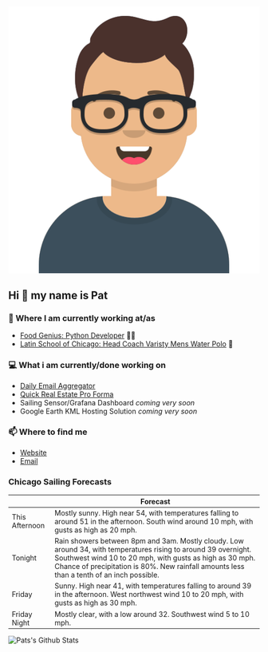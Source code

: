 [![Social banner for p-j-falconer](https://raw.githubusercontent.com/P-J-FALCONER/P-J-FALCONER/master/assets/avataaars.svg)](https://patfalconer.com/)
## Hi :wave: my name is Pat

### 💼 Where I am currently working at/as
- [Food Genius: Python Developer](https://getfoodgenius.com/) 🍔🐍
- [Latin School of Chicago: Head Coach Varisty Mens Water Polo](https://www.latinschool.org/) 🤽


### 💻 What i am currently/done working on
 - [Daily Email Aggregator](https://github.com/P-J-FALCONER/dott_daily_mail)
 - [Quick Real Estate Pro Forma](https://github.com/P-J-FALCONER/henry)
 - Sailing Sensor/Grafana Dashboard *coming very soon*
 - Google Earth KML Hosting Solution *coming very soon*

### 📫 Where to find me
 - [Website](https://patfalconer.com/)
 - [Email](mailto:patrick.j.falconer@gmail.com)


### Chicago Sailing Forecasts
|   | Forecast  |
|---|---|
| This Afternoon | Mostly sunny. High near 54, with temperatures falling to around 51 in the afternoon. South wind around 10 mph, with gusts as high as 20 mph. |
| Tonight | Rain showers between 8pm and 3am. Mostly cloudy. Low around 34, with temperatures rising to around 39 overnight. Southwest wind 10 to 20 mph, with gusts as high as 30 mph. Chance of precipitation is 80%. New rainfall amounts less than a tenth of an inch possible. |
| Friday | Sunny. High near 41, with temperatures falling to around 39 in the afternoon. West northwest wind 10 to 20 mph, with gusts as high as 30 mph. |
| Friday Night | Mostly clear, with a low around 32. Southwest wind 5 to 10 mph. |

![Pats's Github Stats](https://github-readme-stats.vercel.app/api?username=p-j-falconer&show_icons=true&theme=radical)
